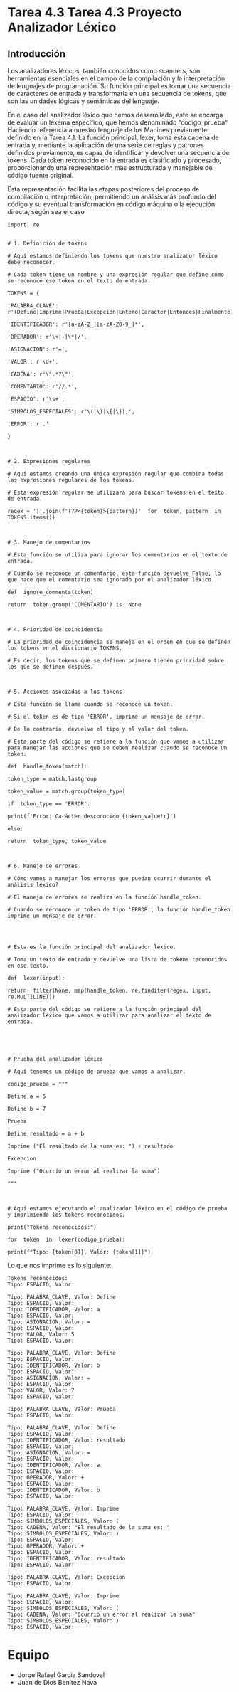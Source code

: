 # Tarea 4.3 Tarea 4.3 Proyecto Analizador Léxico


## Introducción
Los analizadores léxicos, también conocidos como scanners, son herramientas esenciales en el campo de la compilación y la interpretación de lenguajes de programación. Su función principal es tomar una secuencia de caracteres de entrada y transformarla en una secuencia de tokens, que son las unidades lógicas y semánticas del lenguaje.

En el caso del analizador léxico que hemos desarrollado, este se encarga de evaluar un lexema específico, que hemos denominado “codigo_prueba” Haciendo referencia a nuestro lenguaje de los Manines previamente definido en la Tarea 4.1. La función principal, lexer, toma esta cadena de entrada y, mediante la aplicación de una serie de reglas y patrones definidos previamente, es capaz de identificar y devolver una secuencia de tokens. Cada token reconocido en la entrada es clasificado y procesado, proporcionando una representación más estructurada y manejable del código fuente original.

Esta representación facilita las etapas posteriores del proceso de compilación o interpretación, permitiendo un análisis más profundo del código y su eventual transformación en código máquina o la ejecución directa, según sea el caso
  

    import  re
      
    
    # 1. Definición de tokens
    
    # Aquí estamos definiendo los tokens que nuestro analizador léxico debe reconocer.
    
    # Cada token tiene un nombre y una expresión regular que define cómo se reconoce ese token en el texto de entrada.
    
    TOKENS = {
    
    'PALABRA_CLAVE': r'(Define|Imprime|Prueba|Excepcion|Entero|Caracter|Entonces|Finalmente)\b',
    
    'IDENTIFICADOR': r'[a-zA-Z_][a-zA-Z0-9_]*',
    
    'OPERADOR': r'\+|-|\*|/',
    
    'ASIGNACION': r'=',
    
    'VALOR': r'\d+',
    
    'CADENA': r'\".*?\"',
    
    'COMENTARIO': r'//.*',
    
    'ESPACIO': r'\s+',
    
    'SIMBOLOS_ESPECIALES': r'\(|\)|\{|\}|;',
    
    'ERROR': r'.'
    
    }
    
      
    
    # 2. Expresiones regulares
    
    # Aquí estamos creando una única expresión regular que combina todas las expresiones regulares de los tokens.
    
    # Esta expresión regular se utilizará para buscar tokens en el texto de entrada.
    
    regex = '|'.join(f'(?P<{token}>{pattern})'  for  token, pattern  in  TOKENS.items())
    
      
    
    # 3. Manejo de comentarios
    
    # Esta función se utiliza para ignorar los comentarios en el texto de entrada.
    
    # Cuando se reconoce un comentario, esta función devuelve False, lo que hace que el comentario sea ignorado por el analizador léxico.
    
    def  ignore_comments(token):
    
    return  token.group('COMENTARIO') is  None
    
      
    
    # 4. Prioridad de coincidencia
    
    # La prioridad de coincidencia se maneja en el orden en que se definen los tokens en el diccionario TOKENS.
    
    # Es decir, los tokens que se definen primero tienen prioridad sobre los que se definen después.
    
      
    
    # 5. Acciones asociadas a los tokens
    
    # Esta función se llama cuando se reconoce un token.
    
    # Si el token es de tipo 'ERROR', imprime un mensaje de error.
    
    # De lo contrario, devuelve el tipo y el valor del token.
    
    # Esta parte del código se refiere a la función que vamos a utilizar para manejar las acciones que se deben realizar cuando se reconoce un token.
    
    def  handle_token(match):
    
    token_type = match.lastgroup
    
    token_value = match.group(token_type)
    
    if  token_type == 'ERROR':
    
    print(f'Error: Carácter desconocido {token_value!r}')
    
    else:
    
    return  token_type, token_value
    
      
    
    # 6. Manejo de errores
    
    # Cómo vamos a manejar los errores que puedan ocurrir durante el análisis léxico?
    
    # El manejo de errores se realiza en la función handle_token.
    
    # Cuando se reconoce un token de tipo 'ERROR', la función handle_token imprime un mensaje de error.
    
      
      
    
    # Esta es la función principal del analizador léxico.
    
    # Toma un texto de entrada y devuelve una lista de tokens reconocidos en ese texto.
    
    def  lexer(input):
    
    return  filter(None, map(handle_token, re.finditer(regex, input, re.MULTILINE)))
    
    # Esta parte del código se refiere a la función principal del analizador léxico que vamos a utilizar para analizar el texto de entrada.
    
      
      
      
    
    # Prueba del analizador léxico
    
    # Aquí tenemos un código de prueba que vamos a analizar.
    
    codigo_prueba = """
    
    Define a = 5
    
    Define b = 7
    
    Prueba
    
    Define resultado = a + b
    
    Imprime ("El resultado de la suma es: ") + resultado
    
    Excepcion
    
    Imprime ("Ocurrió un error al realizar la suma")
    
    """
    
      
    
    # Aquí estamos ejecutando el analizador léxico en el código de prueba y imprimiendo los tokens reconocidos.
    
    print("Tokens reconocidos:")
    
    for  token  in  lexer(codigo_prueba):
    
    print(f"Tipo: {token[0]}, Valor: {token[1]}")

Lo que nos imprime es lo siguiente:

    Tokens reconocidos:
    Tipo: ESPACIO, Valor: 
    
    Tipo: PALABRA_CLAVE, Valor: Define
    Tipo: ESPACIO, Valor:  
    Tipo: IDENTIFICADOR, Valor: a
    Tipo: ESPACIO, Valor:  
    Tipo: ASIGNACION, Valor: =
    Tipo: ESPACIO, Valor:  
    Tipo: VALOR, Valor: 5
    Tipo: ESPACIO, Valor: 
    
    Tipo: PALABRA_CLAVE, Valor: Define
    Tipo: ESPACIO, Valor:  
    Tipo: IDENTIFICADOR, Valor: b
    Tipo: ESPACIO, Valor:  
    Tipo: ASIGNACION, Valor: =
    Tipo: ESPACIO, Valor:  
    Tipo: VALOR, Valor: 7
    Tipo: ESPACIO, Valor: 
    
    Tipo: PALABRA_CLAVE, Valor: Prueba
    Tipo: ESPACIO, Valor: 
        
    Tipo: PALABRA_CLAVE, Valor: Define
    Tipo: ESPACIO, Valor:  
    Tipo: IDENTIFICADOR, Valor: resultado
    Tipo: ESPACIO, Valor:
    Tipo: ASIGNACION, Valor: =
    Tipo: ESPACIO, Valor:
    Tipo: IDENTIFICADOR, Valor: a
    Tipo: ESPACIO, Valor:
    Tipo: OPERADOR, Valor: +
    Tipo: ESPACIO, Valor:
    Tipo: IDENTIFICADOR, Valor: b
    Tipo: ESPACIO, Valor:
    
    Tipo: PALABRA_CLAVE, Valor: Imprime
    Tipo: ESPACIO, Valor:
    Tipo: SIMBOLOS_ESPECIALES, Valor: (
    Tipo: CADENA, Valor: "El resultado de la suma es: "
    Tipo: SIMBOLOS_ESPECIALES, Valor: )
    Tipo: ESPACIO, Valor:
    Tipo: OPERADOR, Valor: +
    Tipo: ESPACIO, Valor:
    Tipo: IDENTIFICADOR, Valor: resultado
    Tipo: ESPACIO, Valor:
    
    Tipo: PALABRA_CLAVE, Valor: Excepcion
    Tipo: ESPACIO, Valor:
    
    Tipo: PALABRA_CLAVE, Valor: Imprime
    Tipo: ESPACIO, Valor:
    Tipo: SIMBOLOS_ESPECIALES, Valor: (
    Tipo: CADENA, Valor: "Ocurrió un error al realizar la suma"
    Tipo: SIMBOLOS_ESPECIALES, Valor: )
    Tipo: ESPACIO, Valor:


# Equipo

- Jorge Rafael Garcia Sandoval
- Juan de Dios Benitez Nava
